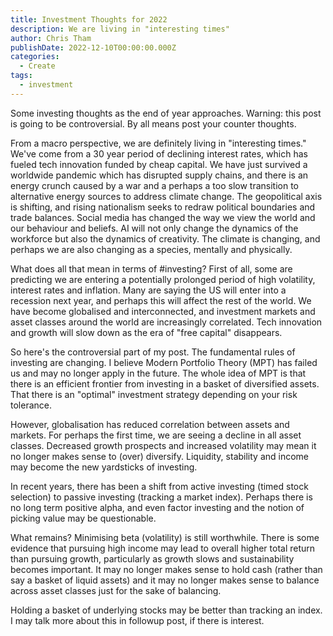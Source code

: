 ```yaml
---
title: Investment Thoughts for 2022
description: We are living in "interesting times"
author: Chris Tham
publishDate: 2022-12-10T00:00:00.000Z
categories:
  - Create
tags:
  - investment
---
```


Some investing thoughts as the end of year approaches. Warning: this post is going to be controversial. By all means post your counter thoughts.

From a macro perspective, we are definitely living in "interesting times." We've come from a 30 year period of declining interest rates, which has fueled tech innovation funded by cheap capital. We have just survived a worldwide pandemic which has disrupted supply chains, and there is an energy crunch caused by a war and a perhaps a too slow transition to alternative energy sources to address climate change. The geopolitical axis is shifting, and rising nationalism seeks to redraw political boundaries and trade balances. Social media has changed the way we view the world and our behaviour and beliefs. AI will not only change the dynamics of the workforce but also the dynamics of creativity. The climate is changing, and perhaps we are also changing as a species, mentally and physically.

What does all that mean in terms of #investing? First of all, some are predicting we are entering a potentially prolonged period of high volatility, interest rates and inflation. Many are saying the US will enter into a recession next year, and perhaps this will affect the rest of the world. We have become globalised and interconnected, and investment markets and asset classes around the world are increasingly correlated. Tech innovation and growth will slow down as the era of "free capital" disappears.

So here's the controversial part of my post. The fundamental rules of investing are changing. I believe Modern Portfolio Theory (MPT) has failed us and may no longer apply in the future. The whole idea of MPT is that there is an efficient frontier from investing in a basket of diversified assets. That there is an "optimal" investment strategy depending on your risk tolerance.

However, globalisation has reduced correlation between assets and markets. For perhaps the first time, we are seeing a decline in all asset classes. Decreased growth prospects and increased volatility may mean it no longer makes sense to (over) diversify. Liquidity, stability and income may become the new yardsticks of investing.

In recent years, there has been a shift from active investing (timed stock selection) to passive investing (tracking a market index). Perhaps there is no long term positive alpha, and even factor investing and the notion of picking value may be questionable.

What remains? Minimising beta (volatility) is still worthwhile. There is some evidence that pursuing high income may lead to overall higher total return than pursuing growth, particularly as growth slows and sustainability becomes important. It may no longer makes sense to hold cash (rather than say a basket of liquid assets) and it may no longer makes sense to balance across asset classes just for the sake of balancing.

Holding a basket of underlying stocks may be better than tracking an index. I may talk more about this in followup post, if there is interest.
